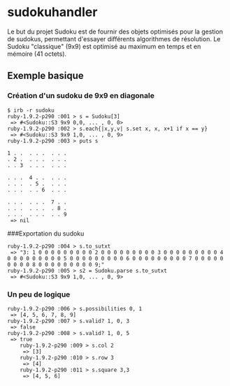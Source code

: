 # sudokuhandler

Le but du projet Sudoku est de fournir des objets optimisés pour la gestion de sudokus, permettant d'essayer différents algorithmes de résolution.
Le Sudoku "classique" (9x9) est optimisé au maximum en temps et en mémoire (41 octets).

## Exemple basique

### Création d'un sudoku de 9x9 en diagonale

    $ irb -r sudoku
  	ruby-1.9.2-p290 :001 > s = Sudoku[3]
  	 => #<Sudoku::S3 9x9 0,0, ... , 0, 0> 
  	ruby-1.9.2-p290 :002 > s.each{|x,y,v| s.set x, x, x+1 if x == y}
  	 => #<Sudoku::S3 9x9 1,0, ... , 0, 9> 
  	ruby-1.9.2-p290 :003 > puts s
	
    1 . .  . . .  . . . 
  	. 2 .  . . .  . . . 
  	. . 3  . . .  . . . 
  
  	. . .  4 . .  . . . 
  	. . .  . 5 .  . . . 
  	. . .  . . 6  . . . 
  
  	. . .  . . .  7 . . 
  	. . .  . . .  . 8 . 
  	. . .  . . .  . . 9 
  	 => nil 

###Exportation du sudoku

    ruby-1.9.2-p290 :004 > s.to_sutxt
     => "3: 1 0 0 0 0 0 0 0 0 0 2 0 0 0 0 0 0 0 0 0 3 0 0 0 0 0 0 0 0 0 4 0 0 0 0 0 0 0 0 0 5 0 0 0 0 0 0 0 0 0 6 0 0 0 0 0 0 0 0 0 7 0 0 0 0 0 0 0 0 0 8 0 0 0 0 0 0 0 0 0 9;" 
    ruby-1.9.2-p290 :005 > s2 = Sudoku.parse s.to_sutxt
     => #<Sudoku::S3 9x9 1,0, ... , 0, 9> 

### Un peu de logique

    ruby-1.9.2-p290 :006 > s.possibilities 0, 1
     => [4, 5, 6, 7, 8, 9] 
    ruby-1.9.2-p290 :007 > s.valid? 1, 0, 3
     => false 
    ruby-1.9.2-p290 :008 > s.valid? 1, 0, 5
     => true 
		ruby-1.9.2-p290 :009 > s.col 2
		 => [3] 
		ruby-1.9.2-p290 :010 > s.row 3
		 => [4] 
		ruby-1.9.2-p290 :011 > s.square 3,3
		 => [4, 5, 6]

